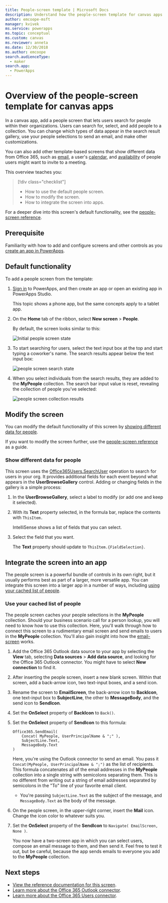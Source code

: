 ```yaml
---
title: People-screen template | Microsoft Docs
description: Understand how the people-screen template for canvas apps works and how to extend the screen for your own use cases
author: emcoope-msft
manager: kvivek
ms.service: powerapps
ms.topic: conceptual
ms.custom: canvas
ms.reviewer: anneta
ms.date: 12/30/2018
ms.author: emcoope
search.audienceType: 
  - maker
search.app: 
  - PowerApps
---
```


# Overview of the people-screen template for canvas apps

In a canvas app, add a people screen that lets users search for people within their organizations. Users can search for, select, and add people to a collection. You can change which types of data appear in the search result gallery, use your people selections to send an email, and make other customizations.

You can also add other template-based screens that show different data from Office 365, such as [email](email-screen-overview.md), a user's [calendar](calendar-screen-overview.md), and [availability](meeting-screen-overview.md) of people users might want to invite to a meeting.

This overview teaches you:
> [!div class="checklist"]
> * How to use the default people screen.
> * How to modify the screen.
> * How to integrate the screen into apps.

For a deeper dive into this screen's default functionality, see the [people-screen reference](people-screen-reference.md).

## Prerequisite

Familiarity with how to add and configure screens and other controls as you [create an app in PowerApps](../data-platform-create-app-scratch.md).

## Default functionality

To add a people screen from the template:

1. [Sign in](http://web.powerapps.com?utm_source=padocs&utm_medium=linkinadoc&utm_campaign=referralsfromdoc) to PowerApps, and then create an app or open an existing app in PowerApps Studio.

    This topic shows a phone app, but the same concepts apply to a tablet app.

1. On the **Home** tab of the ribbon, select **New screen** > **People**.

    By default, the screen looks similar to this:

    ![Initial people screen state](media/people-screen/people-screen-empty.png)

1. To start searching for users, select the text input box at the top and start typing a coworker's name. The search results appear below the text input box:

    ![people screen search state](media/people-screen/people-browse-gall-full.png)

1. When you select individuals from the search results, they are added to the **MyPeople** collection. The search bar input value is reset, revealing the collection of people you've selected:

    ![people screen collection results](media/people-screen/people-people-gall-full.png)

## Modify the screen

You can modify the default functionality of this screen by [showing different data for people](people-screen-overview.md#show-different-data-for-people).

If you want to modify the screen further, use the [people-screen reference](./people-screen-reference.md) as a guide.

### Show different data for people

This screen uses the [Office365Users.SearchUser](https://docs.microsoft.com/connectors/office365users/#searchuser) operation to search for users in your org. It provides additional fields for each event beyond what appears in the **UserBrowseGallery** control. Adding or changing fields in the gallery is a simple process:

1. In the **UserBrowseGallery**, select a label to modify (or add one and keep it selected).

1. With its **Text** property selected, in the formula bar, replace the contents with `ThisItem.`

    IntelliSense shows a list of fields that you can select.

1. Select the field that you want.

    The **Text** property should update to `ThisItem.{FieldSelection}`.

## Integrate the screen into an app

The people screen is a powerful bundle of controls in its own right, but it usually performs best as part of a larger, more versatile app. You can integrate this screen into a larger app in a number of ways, including [using your cached list of people](people-screen-overview.md#use-your-cached-list-of-people).

### Use your cached list of people

The people screen caches your people selections in the **MyPeople** collection. Should your business scenario call for a person lookup, you will need to know how to use this collection. Here, you'll walk through how to connect this screen to a rudimentary email screen and send emails to users in the **MyPeople** collection. You'll also gain insight into how the [email-screen](./email-screen-overview.md) works.

1. Add the Office 365 Outlook data source to your app by selecting the **View** tab, selecting **Data sources** > **Add data source**, and looking for the Office 365 Outlook connector. You might have to select **New connection** to find it.
1. After inserting the people screen, insert a new blank screen. Within that screen, add a back-arrow icon, two text-input boxes, and a send icon.
1. Rename the screen to **EmailScreen**, the back-arrow icon to **BackIcon**, one text-input box to **SubjectLine**, the other to **MessageBody**, and the send icon to **SendIcon**.
1. Set the **OnSelect** property of **BackIcon** to `Back()`.
1. Set the **OnSelect** property of **SendIcon** to this formula:

    ```powerapps-dot
    Office365.SendEmail( 
        Concat( MyPeople, UserPrincipalName & ";" ), 
        SubjectLine.Text, 
        MessageBody.Text 
    )
    ```
    
    Here, you're using the Outlook connector to send an email. You pass it `Concat(MyPeople, UserPrincipalName & ";")` as the list of recipients. This formula concatenates all of the email addresses in the **MyPeople** collection into a single string with semicolons separating them. This is no different from writing out a string of email addresses separated by semicolons in the "To" line of your favorite email client.
    * You're passing `SubjectLine.Text` as the subject of the message, and `MessageBody.Text` as the body of the message.
1. On the people screen, in the upper-right corner, insert the **Mail** icon.
   Change the icon color to whatever suits you.
1. Set the **OnSelect** property of the **SendIcon** to `Navigate( EmailScreen, None )`.

    You now have a two-screen app in which you can select users, compose an email message to them, and then send it. Feel free to test it out, but be careful, because the app sends emails to everyone you add to the **MyPeople** collection.

## Next steps

* [View the reference documentation for this screen](./people-screen-reference.md).
* [Learn more about the Office 365 Outlook connector](../connections/connection-office365-outlook.md).
* [Learn more about the Office 365 Users connector](../connections/connection-office365-users.md).
